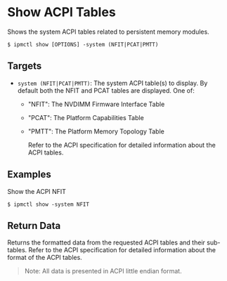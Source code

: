 # Show ACPI Tables

Shows the system ACPI tables related to persistent memory modules.

```text
$ ipmctl show [OPTIONS] -system (NFIT|PCAT|PMTT)
```

## **Targets**

* `system (NFIT|PCAT|PMTT)`: The system ACPI table\(s\) to display. By default both the NFIT and PCAT tables are displayed. One of:
  * "NFIT": The NVDIMM Firmware Interface Table
  * "PCAT": The Platform Capabilities Table
  * "PMTT": The Platform Memory Topology Table

    Refer to the ACPI specification for detailed information about the ACPI tables.

## **Examples**

Show the ACPI NFIT

```text
$ ipmctl show -system NFIT
```

## **Return Data**

Returns the formatted data from the requested ACPI tables and their sub-tables. Refer to the ACPI specification for detailed information about the format of the ACPI tables.

> Note: All data is presented in ACPI little endian format.

